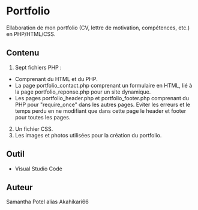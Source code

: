 # Portfolio

Ellaboration de mon portfolio (CV, lettre de motivation, compétences, etc.) en PHP/HTML/CSS.

## Contenu 

1. Sept fichiers PHP : 
* Comprenant du HTML et du PHP.
* La page portfolio_contact.php comprenant un formulaire en HTML, lié à la page portfolio_reponse.php pour un site dynamique.
* Les pages portfolio_header.php et portfolio_footer.php comprenant du PHP pour "require_once" dans les autres pages. Eviter les erreurs et le temps perdu en ne modifiant que dans cette page le header et footer pour toutes les pages.
2. Un fichier CSS.
3. Les images et photos utilisées pour la création du portfolio.

## Outil

* Visual Studio Code

## Auteur 

Samantha Potel alias Akahikari66
